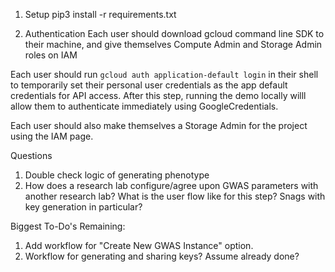 1. Setup
pip3 install -r requirements.txt

2. Authentication
Each user should download gcloud command line SDK to their machine, and give themselves Compute Admin and Storage Admin roles on IAM

Each user should run `gcloud auth application-default login` in their shell to temporarily set their personal user credentials as the app default credentials for API access. After this step, running the demo locally willl allow them to authenticate immediately using GoogleCredentials.

Each user should also make themselves a Storage Admin for the project using the IAM page.


Questions
1) Double check logic of generating phenotype
2) How does a research lab configure/agree upon GWAS parameters with another research lab? What is the user flow like for this step? Snags with key generation in particular?

Biggest To-Do's Remaining:
1) Add workflow for "Create New GWAS Instance" option.
2) Workflow for generating and sharing keys? Assume already done?